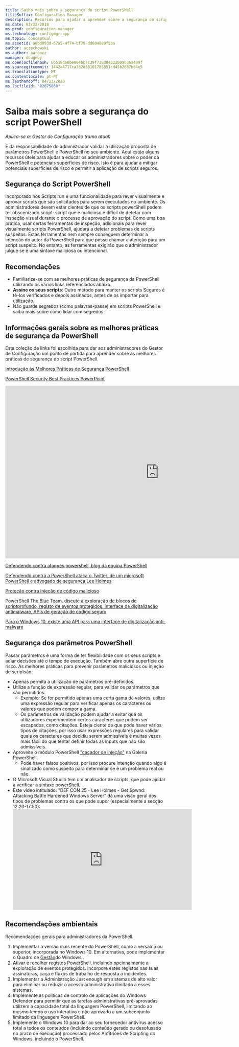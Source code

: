 ```yaml
---
title: Saiba mais sobre a segurança do script PowerShell
titleSuffix: Configuration Manager
description: Recursos para ajudar a aprender sobre a segurança do script PowerShell.
ms.date: 03/22/2018
ms.prod: configuration-manager
ms.technology: configmgr-app
ms.topic: conceptual
ms.assetid: a0bd093d-67a5-4f74-bf79-dd604889f5ba
author: aczechowski
ms.author: aaroncz
manager: dougeby
ms.openlocfilehash: 6b519d60be094bb7c39f738d04322009b36a409f
ms.sourcegitcommit: 1442a4717ca362d38101785851cd45b2687b64e5
ms.translationtype: MT
ms.contentlocale: pt-PT
ms.lasthandoff: 04/23/2020
ms.locfileid: "82075868"
---
```

# <a name="learn-more-about-powershell-script-security"></a>Saiba mais sobre a segurança do script PowerShell

*Aplica-se a: Gestor de Configuração (ramo atual)*

É da responsabilidade do administrador validar a utilização proposta de parâmetros PowerShell e PowerShell no seu ambiente. Aqui estão alguns recursos úteis para ajudar a educar os administradores sobre o poder da PowerShell e potenciais superfícies de risco. Isto é para ajudar a mitigar potenciais superfícies de risco e permitir a aplicação de scripts seguros.

## <a name="powershell-script-security"></a>Segurança do Script PowerShell
Incorporado nos Scripts run é uma funcionalidade para rever visualmente e aprovar scripts que são solicitados para serem executados no ambiente. Os administradores devem estar cientes de que os scripts powerShell podem ter obscenizado script: script que é malicioso e difícil de detetar com inspeção visual durante o processo de aprovação do script. Como uma boa prática, usar certas ferramentas de inspeção, adicionais para rever visualmente scripts PowerShell, ajudará a detetar problemas de scripts suspeitos. Estas ferramentas nem sempre conseguem determinar a intenção do autor da PowerShell para que possa chamar a atenção para um script suspeito. No entanto, as ferramentas exigirão que o administrador julgue se é uma sintaxe maliciosa ou intencional.

## <a name="recommendations"></a>Recomendações
- Familiarize-se com as melhores práticas de segurança da PowerShell utilizando os vários links referenciados abaixo.
- **Assine os seus scripts**: Outro método para manter os scripts Seguros é tê-los verificados e depois assinados, antes de os importar para utilização.
- Não guarde segredos (como palavras-passe) em scripts PowerShell e saiba mais sobre como lidar com segredos.


## <a name="general-information-about-powershell-security-best-practices"></a>Informações gerais sobre as melhores práticas de segurança da PowerShell

Esta coleção de links foi escolhida para dar aos administradores do Gestor de Configuração um ponto de partida para aprender sobre as melhores práticas de segurança do script PowerShell.  

[Introdução às Melhores Práticas de Segurança PowerShell](https://blogs.msdn.microsoft.com/powershell/2013/12/16/powershell-security-best-practices/ )

[PowerShell Security Best Practices PowerPoint](https://msdnshared.blob.core.windows.net/media/MSDNBlogsFS/prod.evol.blogs.msdn.com/CommunityServer.Blogs.Components.WeblogFiles/00/00/00/63/74/metablogapi/1055.PowerShell-Security-Best-Practices_3CA24C32.pptx)

<iframe src="https://channel9.msdn.com/Events/Blue-Hat-Security-Briefings/BlueHat-Security-Briefings-Fall-2013-Sessions/PowerShell-Best-Practices/player" width="960" height="540" allowFullScreen frameBorder="0"></iframe>

[Defendendo contra ataques powershell, blog da equipa PowerShell](https://blogs.msdn.microsoft.com/powershell/2017/10/23/defending-against-powershell-attacks/)

[Defendendo contra a PowerShell ataca o Twitter, de um microsoft PowerShell e advogado de segurança Lee Holmes](https://twitter.com/Lee_Holmes/status/922462821081694208)

[Proteção contra injeção de código malicioso](https://blogs.msdn.microsoft.com/powershell/2006/11/22/protecting-against-malicious-code-injection/)

[PowerShell The Blue Team, discute a exploração de blocos de scriptprofundo, registo de eventos protegidos, interface de digitalização antimalware, APIs de geração de código seguro](https://blogs.msdn.microsoft.com/powershell/2015/06/09/powershell-the-blue-team/)

[Para o Windows 10, existe uma API para uma interface de digitalização anti-malware](https://cloudblogs.microsoft.com/microsoftsecure/2015/06/09/windows-10-to-offer-application-developers-new-malware-defenses/?source=mmpc)

## <a name="powershell-parameters-security"></a>Segurança dos parâmetros PowerShell
Passar parâmetros é uma forma de ter flexibilidade com os seus scripts e adiar decisões até o tempo de execução. Também abre outra superfície de risco. As melhores práticas para prevenir parâmetros maliciosos ou injeção de scriptsão:

- Apenas permita a utilização de parâmetros pré-definidos.
- Utilize a função de expressão regular, para validar os parâmetros que são permitidos.
    - Exemplo: Se for permitido apenas uma certa gama de valores, utilize uma expressão regular para verificar apenas os caracteres ou valores que podem compor a gama.
    - Os parâmetros de validação podem ajudar a evitar que os utilizadores experimentem certos caracteres que podem ser escapados, como citações. Esteja ciente de que pode haver vários tipos de citações, por isso usar expressões regulares para validar quais os caracteres que decidiu serem admissíveis é muitas vezes mais fácil do que tentar definir todas as inputs que não são admissíveis.
- Aproveite o módulo PowerShell ["caçador de injeção"](https://www.powershellgallery.com/packages/InjectionHunter/1.0.0) na Galeria PowerShell.
    - Pode haver falsos positivos, por isso procure intenção quando algo é sinalizado como suspeito para determinar se é um problema real ou não. 
- O Microsoft Visual Studio tem um analisador de scripts, que pode ajudar a verificar a sintaxe powerShell.
- Este vídeo intitulado: "DEF CON 25 - Lee Holmes - Get $pwnd: Attacking Battle Hardened Windows Server" dá uma visão geral dos tipos de problemas contra os que pode supor (especialmente a secção 12:20-17:50):    <iframe width="560" height="315" src="https://www.youtube.com/embed/ahxMOAAani8" frameborder="0" allow="autoplay; encrypted-media" allowfullscreen></iframe>

## <a name="environment-recommendations"></a>Recomendações ambientais
Recomendações gerais para administradores da PowerShell.
1. Implementar a versão mais recente do PowerShell, como a versão 5 ou superior, incorporada no Windows 10. Em alternativa, pode implementar o Quadro de [Gestão](https://www.microsoft.com/download/details.aspx?id=54616)do Windows . 
2. Ativar e recolher registos PowerShell, incluindo opcionalmente a exploração de eventos protegidos. Incorpore estes registos nas suas assinaturas, caça e fluxos de trabalho de resposta a incidentes.
3. Implementar a Administração Just enough em sistemas de alto valor para eliminar ou reduzir o acesso administrativo ilimitado a esses sistemas.
4. Implemente as políticas de controlo de aplicações do Windows Defender para permitir que as tarefas administrativas pré-aprovadas utilizem a capacidade total da linguagem PowerShell, limitando ao mesmo tempo o uso interativo e não aprovado a um subconjunto limitado da linguagem PowerShell.
5. Implemente o Windows 10 para dar ao seu fornecedor antivírus acesso total a todos os conteúdos (incluindo conteúdo gerado ou desofusado no prazo de execução) processado pelos Anfitriões de Scripting do Windows, incluindo o PowerShell.
